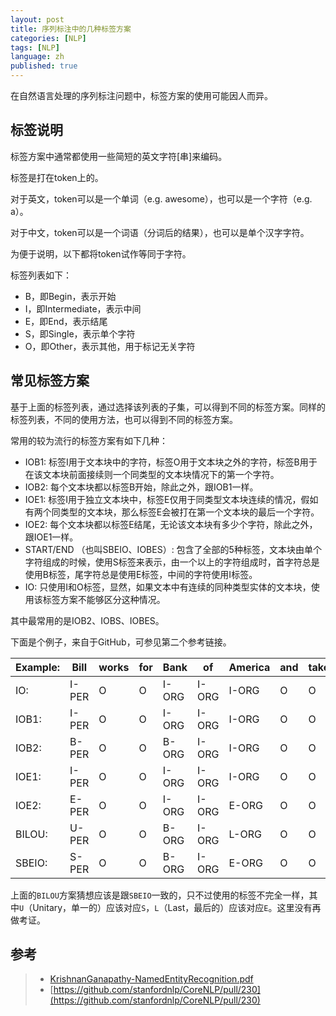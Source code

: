 ```yaml
---
layout: post
title: 序列标注中的几种标签方案
categories: [NLP]
tags: [NLP]
language: zh
published: true
---
```


在自然语言处理的序列标注问题中，标签方案的使用可能因人而异。

## 标签说明

标签方案中通常都使用一些简短的英文字符[串]来编码。

标签是打在token上的。

对于英文，token可以是一个单词（e.g. awesome），也可以是一个字符（e.g. a）。

对于中文，token可以是一个词语（分词后的结果），也可以是单个汉字字符。

为便于说明，以下都将token试作等同于字符。

标签列表如下：

- B，即Begin，表示开始
- I，即Intermediate，表示中间
- E，即End，表示结尾
- S，即Single，表示单个字符
- O，即Other，表示其他，用于标记无关字符

## 常见标签方案

基于上面的标签列表，通过选择该列表的子集，可以得到不同的标签方案。同样的标签列表，不同的使用方法，也可以得到不同的标签方案。

常用的较为流行的标签方案有如下几种：

- IOB1: 标签I用于文本块中的字符，标签O用于文本块之外的字符，标签B用于在该文本块前面接续则一个同类型的文本块情况下的第一个字符。
- IOB2: 每个文本块都以标签B开始，除此之外，跟IOB1一样。 
- IOE1: 标签I用于独立文本块中，标签E仅用于同类型文本块连续的情况，假如有两个同类型的文本块，那么标签E会被打在第一个文本块的最后一个字符。
- IOE2: 每个文本块都以标签E结尾，无论该文本块有多少个字符，除此之外，跟IOE1一样。
- START/END （也叫SBEIO、IOBES）: 包含了全部的5种标签，文本块由单个字符组成的时候，使用S标签来表示，由一个以上的字符组成时，首字符总是使用B标签，尾字符总是使用E标签，中间的字符使用I标签。 
- IO: 只使用I和O标签，显然，如果文本中有连续的同种类型实体的文本块，使用该标签方案不能够区分这种情况。

其中最常用的是IOB2、IOBS、IOBES。

下面是个例子，来自于GitHub，可参见第二个参考链接。

| Example: | Bill | works | for | Bank | of | America | and | takes | the | Boston | Philadelphia | train. |
| -- | -- | -- | -- | -- | -- | -- | -- | -- | -- | -- | -- | -- |
| IO: | I-PER | O | O | I-ORG | I-ORG | I-ORG | O | O | O | I-LOC | I-LOC | O |
| IOB1: | I-PER | O | O | I-ORG | I-ORG | I-ORG | O | O | O | I-LOC | B-LOC | O |
| IOB2: | B-PER | O | O | B-ORG | I-ORG | I-ORG | O | O | O | B-LOC | B-LOC | O |
| IOE1: | I-PER | O | O | I-ORG | I-ORG | I-ORG | O | O | O | E-LOC | I-LOC | O |
| IOE2: | E-PER | O | O | I-ORG | I-ORG | E-ORG | O | O | O | E-LOC | E-LOC | O |
| BILOU: | U-PER | O | O | B-ORG | I-ORG | L-ORG | O | O | O | U-LOC | U-LOC | O |
| SBEIO: | S-PER | O | O | B-ORG | I-ORG | E-ORG | O | O | O | S-LOC | S-LOC | O |

上面的`BILOU`方案猜想应该是跟`SBEIO`一致的，只不过使用的标签不完全一样，其中`U`（Unitary，单一的）应该对应`S`，`L`（Last，最后的）应该对应`E`。这里没有再做考证。

## 参考

> - [KrishnanGanapathy-NamedEntityRecognition.pdf](http://cs229.stanford.edu/proj2005/KrishnanGanapathy-NamedEntityRecognition.pdf)
> - [https://github.com/stanfordnlp/CoreNLP/pull/230](https://github.com/stanfordnlp/CoreNLP/pull/230)


